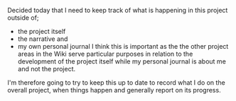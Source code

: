 Decided today that I need to keep track of what is happening in this project outside of;
- the project itself
- the narrative and
- my own personal journal
I think this is important as the the other project areas in the Wiki serve particular purposes in relation to the development of the project itself while my personal journal is about me and not the project. 

I'm therefore going to try to keep this up to date to record what I do on the overall project, when things happen and generally report on its progress. 

